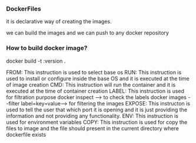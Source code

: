 ### DockerFiles

it is declarative way of creating the images.

we can build the images and we can push to any docker repository

### How to build docker image?

docker build -t <image-name>:version .

FROM: This instruction is used to select base os
RUN: This instruction is used to install or configure inside the base OS and it is executed at the time of image creation
CMD: This instruction will run the container and it is executed at the time of container creation
LABEL: This instruction is used for filtration purpose
docker inspect <image-id>--> to check the labels
docker images --filter label=key=value--> for filtering the images
EXPOSE: This instructon is used to tell the user that which port it is opening and it is just providing the information and not providing any functionality.
ENV: This instruction is used for environment variables
COPY: This instruction is used for copy the files to image and the file should present in the current directory where dockerfile exists
